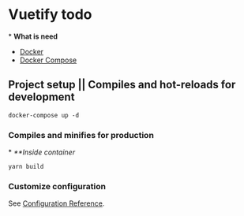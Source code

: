 # Vuetify todo

\* **What is need**

- [Docker](https://www.docker.com/get-started)
- [Docker Compose](https://docs.docker.com/compose/install)

## Project setup || Compiles and hot-reloads for development

```
docker-compose up -d
```

### Compiles and minifies for production

\* _\*\*Inside container_

```
yarn build
```

### Customize configuration

See [Configuration Reference](https://cli.vuejs.org/config/).
